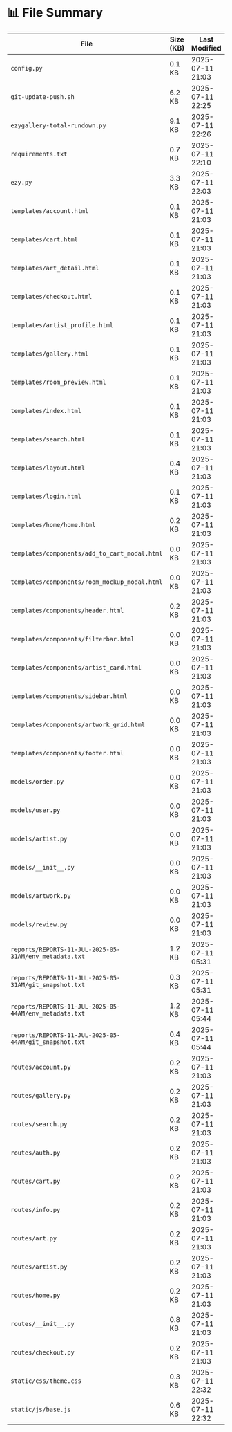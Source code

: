 # 📊 File Summary

| File | Size (KB) | Last Modified |
|------|-----------|----------------|
| `config.py` | 0.1 KB | 2025-07-11 21:03 |
| `git-update-push.sh` | 6.2 KB | 2025-07-11 22:25 |
| `ezygallery-total-rundown.py` | 9.1 KB | 2025-07-11 22:26 |
| `requirements.txt` | 0.7 KB | 2025-07-11 22:10 |
| `ezy.py` | 3.3 KB | 2025-07-11 22:03 |
| `templates/account.html` | 0.1 KB | 2025-07-11 21:03 |
| `templates/cart.html` | 0.1 KB | 2025-07-11 21:03 |
| `templates/art_detail.html` | 0.1 KB | 2025-07-11 21:03 |
| `templates/checkout.html` | 0.1 KB | 2025-07-11 21:03 |
| `templates/artist_profile.html` | 0.1 KB | 2025-07-11 21:03 |
| `templates/gallery.html` | 0.1 KB | 2025-07-11 21:03 |
| `templates/room_preview.html` | 0.1 KB | 2025-07-11 21:03 |
| `templates/index.html` | 0.1 KB | 2025-07-11 21:03 |
| `templates/search.html` | 0.1 KB | 2025-07-11 21:03 |
| `templates/layout.html` | 0.4 KB | 2025-07-11 21:03 |
| `templates/login.html` | 0.1 KB | 2025-07-11 21:03 |
| `templates/home/home.html` | 0.2 KB | 2025-07-11 21:03 |
| `templates/components/add_to_cart_modal.html` | 0.0 KB | 2025-07-11 21:03 |
| `templates/components/room_mockup_modal.html` | 0.0 KB | 2025-07-11 21:03 |
| `templates/components/header.html` | 0.2 KB | 2025-07-11 21:03 |
| `templates/components/filterbar.html` | 0.0 KB | 2025-07-11 21:03 |
| `templates/components/artist_card.html` | 0.0 KB | 2025-07-11 21:03 |
| `templates/components/sidebar.html` | 0.0 KB | 2025-07-11 21:03 |
| `templates/components/artwork_grid.html` | 0.0 KB | 2025-07-11 21:03 |
| `templates/components/footer.html` | 0.0 KB | 2025-07-11 21:03 |
| `models/order.py` | 0.0 KB | 2025-07-11 21:03 |
| `models/user.py` | 0.0 KB | 2025-07-11 21:03 |
| `models/artist.py` | 0.0 KB | 2025-07-11 21:03 |
| `models/__init__.py` | 0.0 KB | 2025-07-11 21:03 |
| `models/artwork.py` | 0.0 KB | 2025-07-11 21:03 |
| `models/review.py` | 0.0 KB | 2025-07-11 21:03 |
| `reports/REPORTS-11-JUL-2025-05-31AM/env_metadata.txt` | 1.2 KB | 2025-07-11 05:31 |
| `reports/REPORTS-11-JUL-2025-05-31AM/git_snapshot.txt` | 0.3 KB | 2025-07-11 05:31 |
| `reports/REPORTS-11-JUL-2025-05-44AM/env_metadata.txt` | 1.2 KB | 2025-07-11 05:44 |
| `reports/REPORTS-11-JUL-2025-05-44AM/git_snapshot.txt` | 0.4 KB | 2025-07-11 05:44 |
| `routes/account.py` | 0.2 KB | 2025-07-11 21:03 |
| `routes/gallery.py` | 0.2 KB | 2025-07-11 21:03 |
| `routes/search.py` | 0.2 KB | 2025-07-11 21:03 |
| `routes/auth.py` | 0.2 KB | 2025-07-11 21:03 |
| `routes/cart.py` | 0.2 KB | 2025-07-11 21:03 |
| `routes/info.py` | 0.2 KB | 2025-07-11 21:03 |
| `routes/art.py` | 0.2 KB | 2025-07-11 21:03 |
| `routes/artist.py` | 0.2 KB | 2025-07-11 21:03 |
| `routes/home.py` | 0.2 KB | 2025-07-11 21:03 |
| `routes/__init__.py` | 0.8 KB | 2025-07-11 21:03 |
| `routes/checkout.py` | 0.2 KB | 2025-07-11 21:03 |
| `static/css/theme.css` | 0.3 KB | 2025-07-11 22:32 |
| `static/js/base.js` | 0.6 KB | 2025-07-11 22:32 |
